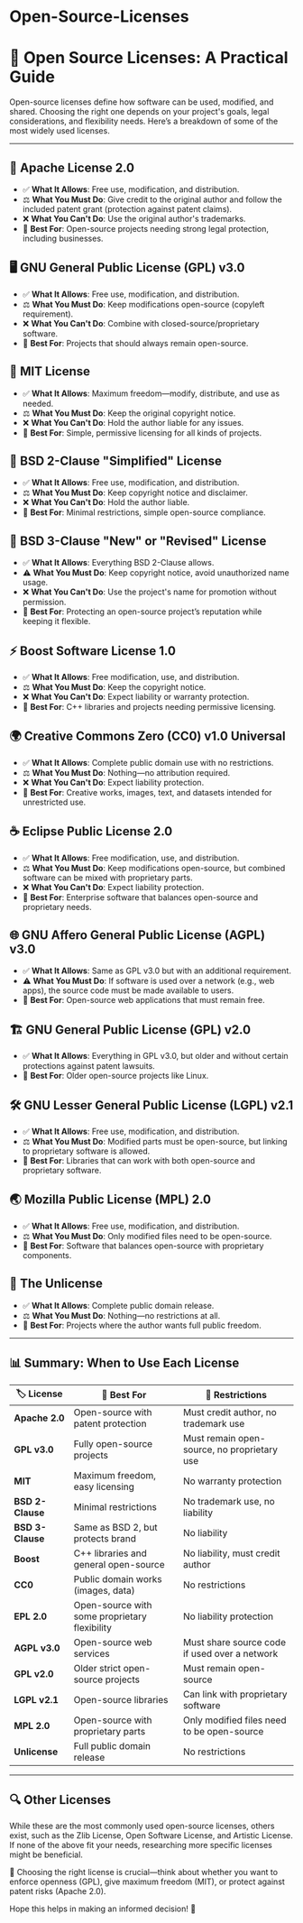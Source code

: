 # Open-Source-Licenses
# 🚀 Open Source Licenses: A Practical Guide

Open-source licenses define how software can be used, modified, and shared. Choosing the right one depends on your project's goals, legal considerations, and flexibility needs. Here’s a breakdown of some of the most widely used licenses.

---

## 📜 Apache License 2.0
- ✅ **What It Allows**: Free use, modification, and distribution.
- ⚖️ **What You Must Do**: Give credit to the original author and follow the included patent grant (protection against patent claims).
- ❌ **What You Can't Do**: Use the original author's trademarks.
- 🔹 **Best For**: Open-source projects needing strong legal protection, including businesses.

## 🖥️ GNU General Public License (GPL) v3.0
- ✅ **What It Allows**: Free use, modification, and distribution.
- ⚖️ **What You Must Do**: Keep modifications open-source (copyleft requirement).
- ❌ **What You Can't Do**: Combine with closed-source/proprietary software.
- 🔹 **Best For**: Projects that should always remain open-source.

## 📄 MIT License
- ✅ **What It Allows**: Maximum freedom—modify, distribute, and use as needed.
- ⚖️ **What You Must Do**: Keep the original copyright notice.
- ❌ **What You Can't Do**: Hold the author liable for any issues.
- 🔹 **Best For**: Simple, permissive licensing for all kinds of projects.

## 📜 BSD 2-Clause "Simplified" License
- ✅ **What It Allows**: Free use, modification, and distribution.
- ⚖️ **What You Must Do**: Keep copyright notice and disclaimer.
- ❌ **What You Can't Do**: Hold the author liable.
- 🔹 **Best For**: Minimal restrictions, simple open-source compliance.

## 📜 BSD 3-Clause "New" or "Revised" License
- ✅ **What It Allows**: Everything BSD 2-Clause allows.
- ⚠️ **What You Must Do**: Keep copyright notice, avoid unauthorized name usage.
- ❌ **What You Can't Do**: Use the project's name for promotion without permission.
- 🔹 **Best For**: Protecting an open-source project’s reputation while keeping it flexible.

## ⚡ Boost Software License 1.0
- ✅ **What It Allows**: Free modification, use, and distribution.
- ⚖️ **What You Must Do**: Keep the copyright notice.
- ❌ **What You Can't Do**: Expect liability or warranty protection.
- 🔹 **Best For**: C++ libraries and projects needing permissive licensing.

## 🌍 Creative Commons Zero (CC0) v1.0 Universal
- ✅ **What It Allows**: Complete public domain use with no restrictions.
- ⚖️ **What You Must Do**: Nothing—no attribution required.
- ❌ **What You Can't Do**: Expect liability protection.
- 🔹 **Best For**: Creative works, images, text, and datasets intended for unrestricted use.

## ☕ Eclipse Public License 2.0
- ✅ **What It Allows**: Free modification, use, and distribution.
- ⚖️ **What You Must Do**: Keep modifications open-source, but combined software can be mixed with proprietary parts.
- ❌ **What You Can't Do**: Expect liability protection.
- 🔹 **Best For**: Enterprise software that balances open-source and proprietary needs.

## 🌐 GNU Affero General Public License (AGPL) v3.0
- ✅ **What It Allows**: Same as GPL v3.0 but with an additional requirement.
- ⚠️ **What You Must Do**: If software is used over a network (e.g., web apps), the source code must be made available to users.
- 🔹 **Best For**: Open-source web applications that must remain free.

## 🏗️ GNU General Public License (GPL) v2.0
- ✅ **What It Allows**: Everything in GPL v3.0, but older and without certain protections against patent lawsuits.
- 🔹 **Best For**: Older open-source projects like Linux.

## 🛠️ GNU Lesser General Public License (LGPL) v2.1
- ✅ **What It Allows**: Free use, modification, and distribution.
- ⚖️ **What You Must Do**: Modified parts must be open-source, but linking to proprietary software is allowed.
- 🔹 **Best For**: Libraries that can work with both open-source and proprietary software.

## 🌏 Mozilla Public License (MPL) 2.0
- ✅ **What It Allows**: Free use, modification, and distribution.
- ⚖️ **What You Must Do**: Only modified files need to be open-source.
- 🔹 **Best For**: Software that balances open-source with proprietary components.

## 🎁 The Unlicense
- ✅ **What It Allows**: Complete public domain release.
- ⚖️ **What You Must Do**: Nothing—no restrictions at all.
- 🔹 **Best For**: Projects where the author wants full public freedom.

---

## 📊 Summary: When to Use Each License
| 🏷️ License | 🎯 Best For | 🚫 Restrictions |
|---------|---------|--------------|
| **Apache 2.0** | Open-source with patent protection | Must credit author, no trademark use |
| **GPL v3.0** | Fully open-source projects | Must remain open-source, no proprietary use |
| **MIT** | Maximum freedom, easy licensing | No warranty protection |
| **BSD 2-Clause** | Minimal restrictions | No trademark use, no liability |
| **BSD 3-Clause** | Same as BSD 2, but protects brand | No liability |
| **Boost** | C++ libraries and general open-source | No liability, must credit author |
| **CC0** | Public domain works (images, data) | No restrictions |
| **EPL 2.0** | Open-source with some proprietary flexibility | No liability protection |
| **AGPL v3.0** | Open-source web services | Must share source code if used over a network |
| **GPL v2.0** | Older strict open-source projects | Must remain open-source |
| **LGPL v2.1** | Open-source libraries | Can link with proprietary software |
| **MPL 2.0** | Open-source with proprietary parts | Only modified files need to be open-source |
| **Unlicense** | Full public domain release | No restrictions |

---

## 🔍 Other Licenses
While these are the most commonly used open-source licenses, others exist, such as the Zlib License, Open Software License, and Artistic License. If none of the above fit your needs, researching more specific licenses might be beneficial.

🔹 Choosing the right license is crucial—think about whether you want to enforce openness (GPL), give maximum freedom (MIT), or protect against patent risks (Apache 2.0). 

Hope this helps in making an informed decision! 🚀
